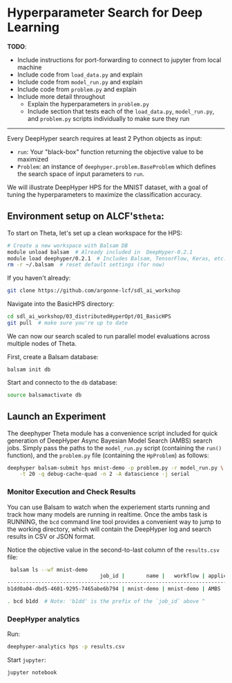 # Hyperparameter Search for Deep Learning

**TODO**: 

- Include instructions for port-forwarding to connect to jupyter from local machine
- Include code from `load_data.py` and explain
- Include code from `model_run.py` and explain
- Include code from `problem.py` and explain
- Include more detail throughout
  - Explain the hyperparameters in `problem.py`
  - Include section that tests each of the `load_data.py`, `model_run.py`, and `problem.py` scripts individually to make sure they run

---

Every DeepHyper search requires at least 2 Python objects as input:

- `run`: Your "black-box" function returning the objective value to be maximized
- `Problem`: an instance of `deephyper.problem.BaseProblem` which defines the search space of input parameters to `run`.

We will illustrate DeepHyper HPS for the MNIST dataset, with a goal of tuning the hyperparameters to maximize the classification accuracy.

## Environment setup on ALCF's`theta`:

To start on Theta, let's set up  a clean workspace for the HPS:

```bash
# Create a new workspace with Balsam DB
module unload balsam  # Already included in  DeepHyper-0.2.1
module load deephyper/0.2.1  # Includes Balsam, TensorFlow, Keras, etc...
rm -r ~/.balsam  # reset default settings (for now)
```

If you haven't already:

```bash
git clone https://github.com/argonne-lcf/sdl_ai_workshop
```

Navigate into the BasicHPS directory:

```bash
cd sdl_ai_workshop/03_distributedHyperOpt/01_BasicHPS
git pull  # make sure you're up to date
```



We can now our search scaled to run parallel model evaluations across multiple nodes of Theta.

First, create a Balsam database:

```bas
balsam init db
```

Start and connecto to the `db` database:

```bash
source balsamactivate db
```

## Launch an Experiment

The deephyper Theta module has a convenience script included for quick generation of DeepHyper Async Bayesian Model Search (AMBS) search jobs. Simply pass the paths to the `model_run.py` script (containing the `run()` function), and the `problem.py` file (containing the `HpProblem`) as follows:

```bash
deephyper balsam-submit hps mnist-demo -p problem.py -r model_run.py \
    -t 20 -q debug-cache-quad -n 2 -A datascience -j serial
```



### Monitor Execution and Check Results

You can use Balsam to watch when the experiement starts running and track how many models are running in realtime. Once the ambs task is RUNNING, the `bcd` command line tool provides a convenient way to jump to the working directory, which will contain the DeepHyper log and search results in CSV or JSON format.

Notice the objective value in the second-to-last column of the `results.csv` file:

```bash
 balsam ls --wf mnist-demo
                              job_id |       name |   workflow | application |   state
--------------------------------------------------------------------------------------
b1dd0a04-dbd5-4601-9295-7465abe6b794 | mnist-demo | mnist-demo | AMBS        | CREATED

. bcd b1dd  # Note: 'b1dd' is the prefix of the `job_id` above ^
```

### DeepHyper analytics

Run:

```bash
deephyper-analytics hps -p results.csv
```

Start `jupyter`:

```bash
jupyter notebook
```